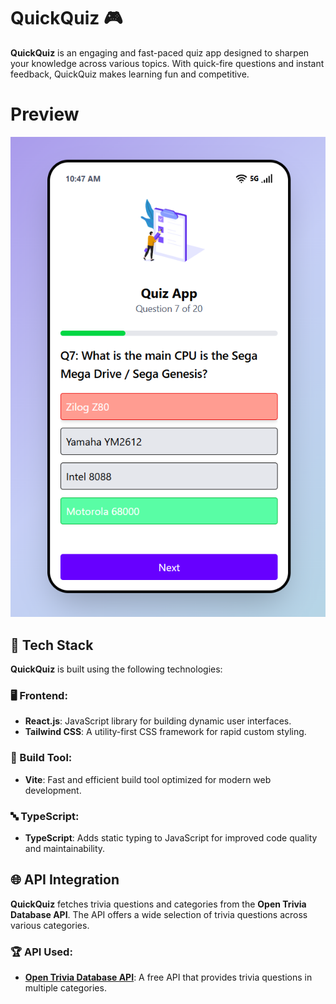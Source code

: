 # QuickQuiz 🎮

**QuickQuiz** is an engaging and fast-paced quiz app designed to sharpen your knowledge across various topics. With quick-fire questions and instant feedback, QuickQuiz makes learning fun and competitive. 

# Preview
![Preview Image](Preview.png)

## 🚀 Tech Stack

**QuickQuiz** is built using the following technologies:

### 🖥️ Frontend:
- **React.js**: JavaScript library for building dynamic user interfaces.
- **Tailwind CSS**: A utility-first CSS framework for rapid custom styling.

### 🔧 Build Tool:
- **Vite**: Fast and efficient build tool optimized for modern web development.

### 🔤 TypeScript:
- **TypeScript**: Adds static typing to JavaScript for improved code quality and maintainability.

## 🌐 API Integration

**QuickQuiz** fetches trivia questions and categories from the **Open Trivia Database API**. The API offers a wide selection of trivia questions across various categories.

### 🏆 API Used:
- **[Open Trivia Database API](https://opentdb.com/)**: A free API that provides trivia questions in multiple categories.


